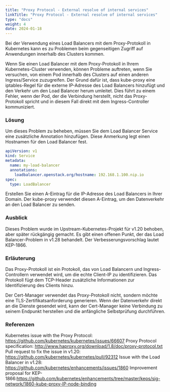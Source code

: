 ```yaml
---
title: "Proxy Protocol - External resolve of internal services"
linkTitle: "Proxy Protocol - External resolve of internal services"
type: "docs"
weight: 4
date: 2024-01-18
---
```


Bei der Verwendung eines Load Balancers mit dem Proxy-Protokoll in Kubernetes kann es zu Problemen beim gegenseitigen Zugriff auf Anwendungen innerhalb des Clusters kommen.

Wenn Sie einen Load Balancer mit dem Proxy-Protokoll in Ihrem Kubernetes-Cluster verwenden, können Probleme auftreten, wenn Sie versuchen, von einem Pod innerhalb des Clusters auf einen anderen Ingress/Service zuzugreifen. Der Grund dafür ist, dass kube-proxy eine iptables-Regel für die externe IP-Adresse des Load Balancers hinzufügt und den Verkehr um den Load Balancer herum umleitet. Dies führt zu einem Fehler, wenn der Pod, der die Verbindung herstellt, nicht das Proxy-Protokoll spricht und in diesem Fall direkt mit dem Ingress-Controller kommuniziert.

### Lösung

Um dieses Problem zu beheben, müssen Sie dem Load Balancer Service eine zusätzliche Annotation hinzufügen. Diese Anmerkung legt einen Hostnamen für den Load Balancer fest.

```yaml
apiVersion: v1
kind: Service
metadata:
  name: my-load-balancer
  annotations:
    loadbalancer.openstack.org/hostname: 192.168.1.100.nip.io
spec:
  type: LoadBalancer
```

Erstellen Sie einen A-Eintrag für die IP-Adresse des Load Balancers in Ihrer Domain. Der kube-proxy verwendet diesen A-Eintrag, um den Datenverkehr an den Load Balancer zu senden.

### Ausblick

Dieses Problem wurde im Upstream-Kubernetes-Projekt für v1.20 behoben, aber später rückgängig gemacht. Es gibt einen offenen Punkt, der das Load Balancer-Problem in v1.28 behandelt. Der Verbesserungsvorschlag lautet KEP-1866.

### Erläuterung

Das Proxy-Protokoll ist ein Protokoll, das von Load Balancern und Ingress-Controllern verwendet wird, um die echte Client-IP zu identifizieren. Das Protokoll fügt dem TCP-Header zusätzliche Informationen zur Identifizierung des Clients hinzu.

Der Cert-Manager verwendet das Proxy-Protokoll nicht, sondern möchte eine TLS-Zertifikatsanforderung generieren. Wenn der Datenverkehr direkt an die Dienste gesendet wird, kann der Cert-Manager keine Verbindung zu seinem Endpunkt herstellen und die anfängliche Selbstprüfung durchführen.

### Referenzen

Kubernetes issue with the Proxy Protocol: https://github.com/kubernetes/kubernetes/issues/66607
Proxy Protocol specification: http://www.haproxy.org/download/1.8/doc/proxy-protocol.txt
Pull request to fix the issue in v1.20: https://github.com/kubernetes/kubernetes/pull/92312
Issue with the Load Balancer in v1.28: https://github.com/kubernetes/enhancements/issues/1860
Improvement proposal for KEP-1866:https://github.com/kubernetes/enhancements/tree/master/keps/sig-network/1860-kube-proxy-IP-node-binding